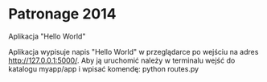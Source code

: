 Patronage 2014
==============

Aplikacja "Hello World"

Aplikacja wypisuje napis "Hello World" w przeglądarce po wejściu na adres http://127.0.0.1:5000/.
Aby ją uruchomić należy w terminalu wejść do katalogu myapp/app i wpisać komendę:
python routes.py
